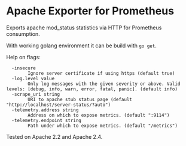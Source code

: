 # Apache Exporter for Prometheus

Exports apache mod_status statistics via HTTP for Prometheus consumption.

With working golang environment it can be build with `go get`.

Help on flags:

```
  -insecure
    	Ignore server certificate if using https (default true)
  -log.level value
    	Only log messages with the given severity or above. Valid levels: [debug, info, warn, error, fatal, panic]. (default info)
  -scrape_uri string
    	URI to apache stub status page (default "http://localhost/server-status/?auto")
  -telemetry.address string
    	Address on which to expose metrics. (default ":9114")
  -telemetry.endpoint string
    	Path under which to expose metrics. (default "/metrics")
```

Tested on Apache 2.2 and Apache 2.4.
